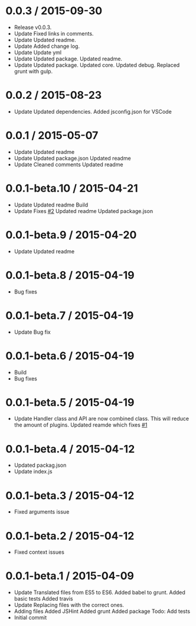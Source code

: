 0.0.3 / 2015-09-30
==================

  * Release v0.0.3.
  * Update
    Fixed links in comments.
  * Update
    Updated readme.
  * Update
    Added change log.
  * Update
    Update yml
  * Update
    Updated package.
    Updated readme.
  * Update
    Updated package.
    Updated core.
    Updated debug.
    Replaced grunt with gulp.

0.0.2 / 2015-08-23
==================

  * Update
    Updated dependencies.
    Added jsconfig.json for VSCode

0.0.1 / 2015-05-07
==================

  * Update
    Updated readme
  * Update
    Updated package.json
    Updated readme
  * Update
    Cleaned comments
    Updated readme

0.0.1-beta.10 / 2015-04-21
==========================

  * Update
    Updated readme
    Build
  * Update
    Fixes [#2](https://github.com/gengojs/plugin-api/issues/2)
    Updated readme
    Updated package.json

0.0.1-beta.9 / 2015-04-20
=========================

  * Update
    Updated readme

0.0.1-beta.8 / 2015-04-19
=========================

  * Bug fixes

0.0.1-beta.7 / 2015-04-19
=========================

  * Update
    Bug fix

0.0.1-beta.6 / 2015-04-19
=========================

  * Build
  * Bug fixes

0.0.1-beta.5 / 2015-04-19
=========================

  * Update
    Handler class and API are now combined class. This will reduce the
    amount of plugins.
    Updated reamde which fixes [#1](https://github.com/gengojs/plugin-api/issues/1)

0.0.1-beta.4 / 2015-04-12
=========================

  * Updated packag.json
  * Update index.js

0.0.1-beta.3 / 2015-04-12
=========================

  * Fixed arguments issue

0.0.1-beta.2 / 2015-04-12
=========================

  * Fixed context issues

0.0.1-beta.1 / 2015-04-09
=========================

  * Update
    Translated files from ES5 to ES6.
    Added babel to grunt.
    Added basic tests
    Added travis
  * Update
    Replacing files with the correct ones.
  * Adding files
    Added JSHint
    Added grunt
    Added package
    Todo: Add tests
  * Initial commit